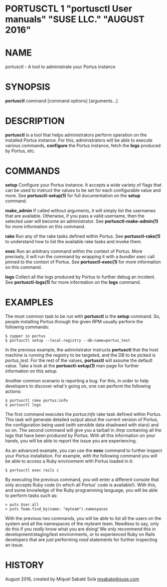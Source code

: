 PORTUSCTL 1 "portusctl User manuals" "SUSE LLC." "AUGUST 2016"
==============================================================

# NAME
portusctl \- A tool to administrate your Portus instance

# SYNOPSIS

**portusctl** command [command options] [arguments...]

# DESCRIPTION
**portusctl** is a tool that helps administrators perform operation on the
installed Portus instance. For this, administrators will be able to execute
various commands, **configure** the Portus instance, fetch the **logs** produced
by Portus, etc.

# COMMANDS
**setup**
  Configure your Portus instance. It accepts a wide variety of flags that can be
  used to instruct the values to be set for each configurable value and more.
  See **portusctl-setup(1)** for full documentation on the **setup** command.

**make_admin**
  If called without arguments, it will simply list the usernames that are
  available. Otherwise, if you pass a valid username, then the selected user
  will become an administrator.
  See **portusctl-make-admin(1)** for more information on this command.

**rake**
  Run any of the rake tasks defined within Portus.
  See **portusctl-rake(1)** to understand how to list the available rake tasks
  and invoke them.

**exec**
  Run an arbitrary command within the context of Portus. More precisely, it will
  run the command by wrapping it with a *bundler exec* call pinned to the
  context of Portus.
  See **portusctl-exec(1)** for more information on this command.

**logs**
  Collect all the logs produced by Portus to further debug an incident.
  See **portusctl-logs(1)** for more information on the **logs** command.

# EXAMPLES
The most common task to be run with **portusctl** is the **setup** command. So,
people installing Portus through the given RPM usually perform the following
commands:

```
$ zypper in portus
$ portusctl setup --local-registry --db-name=portus_test
```

In the previous example, the administrator instructs **portusctl** that the host
machine is running the registry to be targeted, and the DB to be picked is
*portus\_test*. For the rest of the values, **portusctl** will assume the
default value. Take a look at the **portusctl-setup(1)** man page for further
information on this setup.

Another common scenario is reporting a bug. For this, in order to help
developers to discover what's going on, one can perform the following actions:

```
$ portusctl rake portus:info
$ portusctl logs
```

The first command executes the *portus:info* rake task defined within
Portus. This task will generate detailed output about the current version of
Portus, the configuration being used (with sensible data shadowed with stars)
and so on. The second command will give you a tarball in */tmp* containing all
the logs that have been produced by Portus. With all this information on your
hands, you will be able to report the issue you are experiencing.

As an advanced example, you can use the **exec** command to further inspect your
Portus installation. For example, with the following command you will be able to
access a Ruby environment with Portus loaded in it:

```
$ portusctl exec rails c
```

By executing the previous command, you will enter a different console that only
accepts Ruby code (in which all Portus' code is available!). With this, and some
knowledge of the Ruby programming language, you will be able to perform tasks
such as:

```
> puts User.all
> puts Team.find_by(name: "myteam").namespaces
```

With the previous two commands, you will be able to list all the users on the
system and all the namespaces of the *myteam* team. Needless to say, only do
this if you *really* know what you are doing! We only recommend this in
development/staging/test environments, or to experienced Ruby on Rails
developers that are just performing *read* statements for further inspecting
an issue.

# HISTORY
August 2016, created by Miquel Sabaté Solà <msabate@suse.com>
